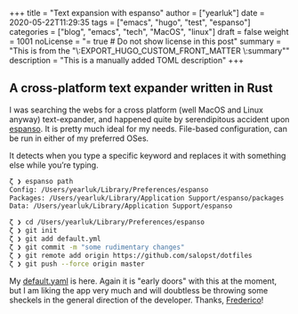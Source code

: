 +++
title = "Text expansion with espanso"
author = ["yearluk"]
date = 2020-05-22T11:29:35
tags = ["emacs", "hugo", "test", "espanso"]
categories = ["blog", "emacs", "tech", "MacOS", "linux"]
draft = false
weight = 1001
noLicense = "= true # Do not show license in this post"
summary = "This is from the \"\\:EXPORT_HUGO_CUSTOM_FRONT_MATTER \\:summary\""
description = "This is a manually added TOML description"
+++

## A cross-platform text expander written in Rust

I was searching the webs for a cross platform (well MacOS and Linux anyway) text-expander, and happened quite by serendipitous accident upon [espanso](https://espanso.org/). It is pretty much ideal for my needs. File-based configuration, can be run in either of my preferred OSes.

It detects when you type a specific keyword and replaces it with something else while you’re typing.

``` bash
ζ ❯ espanso path
Config: /Users/yearluk/Library/Preferences/espanso
Packages: /Users/yearluk/Library/Application Support/espanso/packages
Data: /Users/yearluk/Library/Application Support/espanso

ζ ❯ cd /Users/yearluk/Library/Preferences/espanso
ζ ❯ git init
ζ ❯ git add default.yml
ζ ❯ git commit -m "some rudimentary changes"
ζ ❯ git remote add origin https://github.com/salopst/dotfiles
ζ ❯ git push --force origin master
```
My [default.yaml](https://github.com/salopst/dotfiles/blob/master/default.yml) is here. Again it is "early doors" with this at the moment, but I am liking the app very much and will doubtless be throwing some sheckels in the general direction of the developer. Thanks, [Frederico](https://federicoterzi.com/)!

[//]: # "Exported with love from a post written in Org mode"
[//]: # "- https://github.com/kaushalmodi/ox-hugo"
